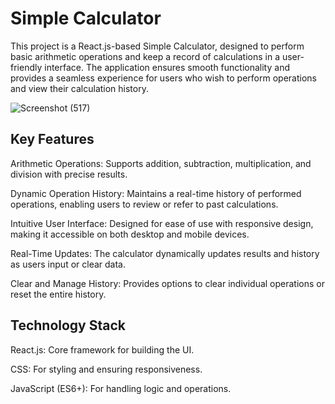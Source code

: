 # Simple Calculator

This project is a React.js-based Simple Calculator, designed to perform basic arithmetic operations and keep a record of calculations in a user-friendly interface. The application ensures smooth functionality and provides a seamless experience for users who wish to perform operations and view their calculation history.

![Screenshot (517)](https://github.com/user-attachments/assets/44e848db-279f-497e-8312-ef12e4263ea6)


## Key Features

Arithmetic Operations: Supports addition, subtraction, multiplication, and division with precise results.

Dynamic Operation History: Maintains a real-time history of performed operations, enabling users to review or refer to past calculations.

Intuitive User Interface: Designed for ease of use with responsive design, making it accessible on both desktop and mobile devices.

Real-Time Updates: The calculator dynamically updates results and history as users input or clear data.

Clear and Manage History: Provides options to clear individual operations or reset the entire history.

## Technology Stack

React.js: Core framework for building the UI.

CSS: For styling and ensuring responsiveness.

JavaScript (ES6+): For handling logic and operations.
